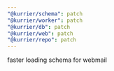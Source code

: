 ```yaml
---
"@kurrier/schema": patch
"@kurrier/worker": patch
"@kurrier/db": patch
"@kurrier/web": patch
"@kurrier/repo": patch
---
```


faster loading schema for webmail
